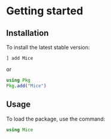 # Getting started

## Installation
To install the latest stable version:

```
] add Mice
```

or

```julia
using Pkg
Pkg.add("Mice")
```

## Usage
To load the package, use the command:

```julia
using Mice
```
